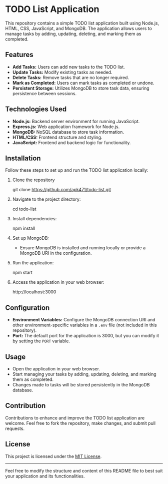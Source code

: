 # TODO List Application

This repository contains a simple TODO list application built using Node.js, HTML, CSS, JavaScript, and MongoDB. The application allows users to manage tasks by adding, updating, deleting, and marking them as completed.

## Features

- **Add Tasks:** Users can add new tasks to the TODO list.
- **Update Tasks:** Modify existing tasks as needed.
- **Delete Tasks:** Remove tasks that are no longer required.
- **Mark as Completed:** Users can mark tasks as completed or undone.
- **Persistent Storage:** Utilizes MongoDB to store task data, ensuring persistence between sessions.

## Technologies Used

- **Node.js:** Backend server environment for running JavaScript.
- **Express.js:** Web application framework for Node.js.
- **MongoDB:** NoSQL database to store task information.
- **HTML/CSS:** Frontend structure and styling.
- **JavaScript:** Frontend and backend logic for functionality.

## Installation

Follow these steps to set up and run the TODO list application locally:

1. Clone the repository
    
    git clone https://github.com/apk471/todo-list.git
    

2. Navigate to the project directory:

   
    cd todo-list
    

3. Install dependencies:

    
    npm install
    

4. Set up MongoDB:
   - Ensure MongoDB is installed and running locally or provide a MongoDB URI in the configuration.

5. Run the application:

    
    npm start
  

6. Access the application in your web browser:

    
    http://localhost:3000
    

## Configuration

- **Environment Variables:** Configure the MongoDB connection URI and other environment-specific variables in a `.env` file (not included in this repository).
- **Port:** The default port for the application is 3000, but you can modify it by setting the `PORT` variable.

## Usage

- Open the application in your web browser.
- Start managing your tasks by adding, updating, deleting, and marking them as completed.
- Changes made to tasks will be stored persistently in the MongoDB database.

## Contribution

Contributions to enhance and improve the TODO list application are welcome. Feel free to fork the repository, make changes, and submit pull requests.

## License

This project is licensed under the [MIT License](LICENSE).

---
Feel free to modify the structure and content of this README file to best suit your application and its functionalities.

